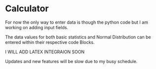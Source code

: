# Calculator

For now the only way to enter data is though the python code but I am working on adding input fields. 

The data values for both basic statistics and Normal Distribution can be entered within their respective code Blocks.

I WILL ADD LATEX INTEGRAION SOON

Updates and new features will be slow due to my busy schedule.
